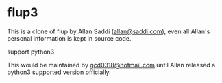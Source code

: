 # flup3
This is a clone of flup by Allan Saddi (allan@saddi.com), even all Allan's personal information is kept in source code.

support python3

This would be maintained by gcd0318@hotmail.com until Allan released a python3 supported version officially.
